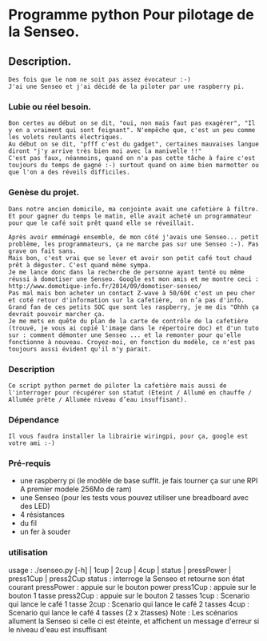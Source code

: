# Programme python Pour pilotage de la Senseo.

## Description.
	Des fois que le nom ne soit pas assez évocateur :-)
	J'ai une Senseo et j'ai décidé de la piloter par une raspberry pi.
	

### Lubie ou réel besoin.
	Bon certes au début on se dit, "oui, non mais faut pas exagérer", "Il y en a vraiment qui sont feignant". N'empêche que, c'est un peu comme les volets roulants électriques. 
	Au début on se dit, "pfff c'est du gadget", certaines mauvaises langue diront "j'y arrive très bien moi avec la manivelle !!"
	C'est pas faux, néanmoins, quand on n'a pas cette tâche à faire c'est toujours du temps de gagné :-) surtout quand on aime bien marmotter ou que l'on a des réveils difficiles.
	
### Genèse du projet.
	Dans notre ancien domicile, ma conjointe avait une cafetière à filtre. Et pour gagner du temps le matin, elle avait acheté un programmateur pour que le café soit prêt quand elle se réveillait.
	
	Après avoir emménagé ensemble, de mon côté j'avais une Senseo... petit problème, les programmateurs, ça ne marche pas sur une Senseo :-). Pas grave on fait sans.
	Mais bon, c'est vrai que se lever et avoir son petit café tout chaud prêt à déguster. C'est quand même sympa.
	Je me lance donc dans la recherche de personne ayant tenté ou même réussi à domotiser une Senseo. Google est mon amis et me montre ceci : http://www.domotique-info.fr/2014/09/domotiser-senseo/
	Pas mal mais bon acheter un contact Z-wave à 50/60€ c'est un peu cher et coté retour d'information sur la cafetière,  on n’a pas d'info.
	Grand fan de ces petits SOC que sont les raspberry, je me dis "Ohhh ça devrait pouvoir marcher ça.
	Je me mets en quête du plan de la carte de contrôle de la cafetière (trouvé, je vous ai copié l'image dans le répertoire doc) et d'un tuto sur : comment démonter une Senseo ... et la remonter pour qu'elle fonctionne à nouveau. Croyez-moi, en fonction du modèle, ce n'est pas toujours aussi évident qu'il n'y parait.
	
	
### Description
	Ce script python permet de piloter la cafetière mais aussi de l'interroger pour récupérer son statut (Eteint / Allumé en chauffe / Allumée prête / Allumée niveau d’eau insuffisant).
	
### Dépendance 
	Il vous faudra installer la librairie wiringpi, pour ça, google est votre ami :-)	

### Pré-requis
- une raspberry pi (le modèle de base suffit. je fais tourner ça sur une RPI A premier modele 256Mo de ram)
- une Senseo (pour les tests vous pouvez utiliser une breadboard avec des LED)
- 4 résistances
- du fil
- un fer à souder


### utilisation

usage : ./senseo.py [-h] | 1cup | 2cup | 4cup | status | pressPower | press1Cup | press2Cup
      status     : interroge la Senseo et retourne son état courant
      pressPower : appuie sur le bouton power
      press1Cup  : appuie sur le bouton 1 tasse
      press2Cup  : appuie sur le bouton 2 tasses
      1cup       : Scenario qui lance le café 1 tasse
      2cup       : Scenario qui lance le café 2 tasses
      4cup       : Scenario qui lance le café 4 tasses (2 x 2tasses)
            Note : Les scénarios allument la Senseo si celle ci est éteinte, et affichent un message d'erreur si le niveau d'eau est insuffisant


